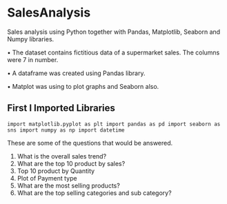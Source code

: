 # SalesAnalysis

Sales analysis using Python together with Pandas, Matplotlib, Seaborn and Numpy libraries.

• The dataset contains fictitious data of a supermarket sales. The columns were 7 in number.

• A dataframe was created using Pandas library.

• Matplot was using to plot graphs and Seaborn also.

## First I Imported Libraries
`import matplotlib.pyplot as plt
import pandas as pd
import seaborn as sns
import numpy as np
import datetime`

These are some of the questions that would be answered.
1. What is the overall sales trend?
2. What are the top 10 product by sales?
3. Top 10 product by Quantity
4. Plot of Payment type
5. What are the most selling products?
6. What are the top selling categories and sub category?
